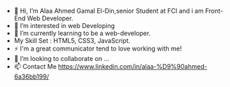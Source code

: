 - 👋 Hi, I’m Alaa Ahmed Gamal El-Din,senior Student at FCI and i am Front-End Web Developer. 
- 👀 I’m interested in web Developing
- 🌱 I’m currently learning to be a web-developer.
- My Skill Set : HTML5, CSS3, JavaScript.
- ⚡ I'm a great communicator tend to love working with me!
- 💞️ I’m looking to collaborate on ...
- 📫 Contact Me  https://www.linkedin.com/in/alaa-%D9%90ahmed-6a36bb199/


<!---
aahmed1009/aahmed1009 is a ✨ special ✨ repository because its `README.md` (this file) appears on your GitHub profile.
You can click the Preview link to take a look at your changes.
--->
